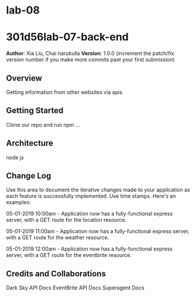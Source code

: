 # lab-08
# 301d56lab-07-back-end

**Author**: Xia Liu, Chai narukulla
**Version**: 1.0.0 (increment the patch/fix version number if you make more commits past your first submission)

## Overview
Getting information from other websites via apis

## Getting Started
Clone our repo and run npm ...

## Architecture
node js

## Change Log
Use this area to document the iterative changes made to your application as each feature is successfully implemented. Use time stamps. Here's an examples:

05-01-2019 10:00am - Application now has a fully-functional express server, with a GET route for the location resource.

05-01-2019 11:00am - Application now has a fully-functional express server, with a GET route for the weather resource.

05-01-2019 12:00am - Application now has a fully-functional express server, with a GET route for the eventbrite resource.

## Credits and Collaborations

Dark Sky API Docs
EventBrite API Docs
Superagent Docs